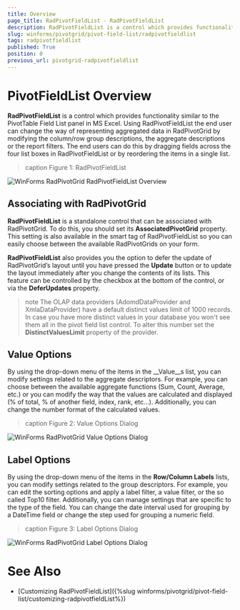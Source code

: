 ```yaml
---
title: Overview
page_title: RadPivotFieldList - RadPivotFieldList
description: RadPivotFieldList is a control which provides functionality similar to the PivotTable Field List panel in MS Excel.
slug: winforms/pivotgrid/pivot-field-list/radpivotfieldlist
tags: radpivotfieldlist
published: True
position: 0
previous_url: pivotgrid-radpivotfieldlist
---
```


# PivotFieldList Overview

__RadPivotFieldList__ is a control which provides functionality similar to the PivotTable Field List panel in MS Excel. Using RadPivotFieldList the end user can change the way of representing aggregated data in RadPivotGrid by modifying the column/row group descriptions, the aggregate descriptions or the report filters. The end users can do this by dragging fields across the four list boxes in RadPivotFieldList or by reordering the items in a single list.

>caption Figure 1: RadPivotFieldList

![WinForms RadPivotGrid RadPivotFieldList Overview](images/pivotgrid-radpivotfieldlist001.png)

## Associating with RadPivotGrid

__RadPivotFieldList__ is a standalone control that can be associated with RadPivotGrid. To do this, you should set its __AssociatedPivotGrid__ property. This setting is also available in the smart tag of RadPivotFieldList so you can easily choose between the available RadPivotGrids on your form.

__RadPivotFieldList__ also provides you the option to defer the update of RadPivotGrid’s layout until you have pressed the __Update__  button or to update the layout immediately after you change the contents of its lists. This feature can be controlled by the checkbox at the bottom of the control, or via the __DeferUpdates__ property.

>note The OLAP data providers (AdomdDataProvider and XmlaDataProvider) have a default distinct values limit of 1000 records. In case you have more distinct values in your database you won't see them all in the pivot field list control. To alter this number set the **DistinctValuesLimit** property of the provider.

## Value Options

By using the drop-down menu of the items in the __Value__s list, you can modify settings related to the aggregate descriptors. For example, you can choose between the available aggregate functions (Sum, Count, Average, etc.) or you can modify the way that the values are calculated and displayed (% of total, % of another field, index, rank, etc…). Additionally, you can change the number format of the calculated values. 

>caption Figure 2: Value Options Dialog

![WinForms RadPivotGrid Value Options Dialog](images/pivotgrid-radpivotfieldlist002.png)

## Label Options

By using the drop-down menu of the items in the __Row/Column Labels__ lists, you can modify settings related to the group descriptors. For example, you can edit the sorting options and apply a label filter, a value filter, or the so called  Top10 filter. Additionally, you can manage settings that are specific to the type of the field. You can change the date interval used for grouping by a DateTime field or change the step used for grouping a numeric field.

>caption Figure 3: Label Options Dialog

![WinForms RadPivotGrid Label Options Dialog](images/pivotgrid-radpivotfieldlist003.png)

# See Also

* [Customizing RadPivotFieldList]({%slug winforms/pivotgrid/pivot-field-list/customizing-radpivotfieldList%})
